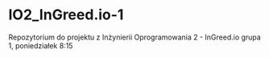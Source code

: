# IO2_InGreed.io-1
Repozytorium do projektu z Inżynierii Oprogramowania 2 - InGreed.io grupa 1, poniedziałek 8:15
